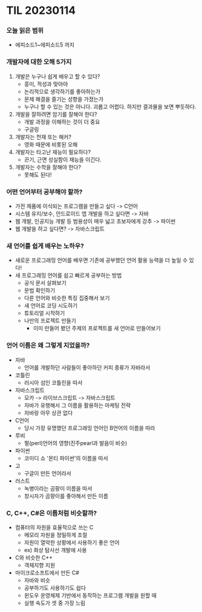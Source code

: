 # TIL 20230114

### 오늘 읽은 범위
- 에피소드1~에피소드5 까지  
### 개발자에 대한 오해 5가지  
1. 개발은 누구나 쉽게 배우고 할 수 있다?   
    - 흥미, 적성과 맞아야
    - 논리적으로 생각하기를 좋아하는가
    - 문제 해결을 즐기는 성향을 가졌는가
    - 누구나 할 수 있는 것은 아니다. 괴롭고 어렵다. 하지만 결과물을 보면 뿌듯하다.
2. 개발을 잘하려면 암기를 잘해야 한다?
   - 개발 과정을 이해하는 것이 더 중요
   - 구글링
3. 개발자는 천재 또는 해커?
   - 영화 때문에 비롯된 오해
4. 개발자는 타고난 재능이 필요하다?
   - 끈기, 근면 성실함이 재능을 이긴다.
5. 개발자는 수학을 잘해야 한다?
   - 못해도 된다!
  
### 어떤 언어부터 공부해야 할까?  
- 가전 제품에 이식되는 프로그램을 만들고 싶다 -> C언어
- 시스템 유지/보수, 안드로이드 앱 개발을 하고 싶다면 -> 자바
- 웹 개발, 인공지능 개발 등 범용성이 매우 넓고 초보자에게 강추 -> 파이썬
- 웹 개발을 하고 싶다면? -> 자바스크립트
  
### 새 언어를 쉽게 배우는 노하우?  
- 새로운 프로그래밍 언어를 배우면 기존에 공부했던 언어 활용 능력을 더 높일 수 있다!
- 새 프로그래밍 언어를 쉽고 빠르게 공부하는 방법
  - 공식 문서 살펴보기
  - 문법 확인하기
  - 다른 언어와 비슷한 특징 집중해서 보기
  - 새 언어로 코딩 시도하기
  - 튜토리얼 시작하기
  - 나만의 프로젝트 만들기
    - 이미 만들어 봤던 주제의 프로젝트를 새 언어로 만들어보기
  
### 언어 이름은 왜 그렇게 지었을까?   
- 자바
  - 언어를 개발하던 사람들이 좋아하던 커피 종류가 자바라서
- 코틀린
  - 러시아 섬인 코틀린을 따서
- 자바스크립트
  - 모카 -> 라이브스크립트 -> 자바스크립트
  - 자바가 유행해서 그 이름을 활용하는 마케팅 전략
  - 자바랑 아무 상관 없다
- C언어
  - 당시 가장 유명했던 프로그래밍 언어인 B언어의 이름을 따라
- 루비
  - 펄(perl)언어의 영향(진주pearl과 발음이 비슷)
- 파이썬
  - 코미디 쇼 '몬티 파이썬'의 이름을 따서
- 고
  - 구글이 만든 언어라서
- 러스트
  - 녹병이라는 곰팡이 이름을 따서
  - 창시자가 곰팡이를 좋아해서 만든 이름

### C, C++, C#은 이름처럼 비슷할까?   
- 컴퓨터의 자원을 효율적으로 쓰는 C
  - 메모리 자원을 정밀하게 조절
  - 자원이 열악한 상황에서 사용하기 좋은 언어
  - ex) 화상 탐사선 개발에 사용
- C와 비슷한 C++
  - 객체지향 지원
- 마이크로소프트에서 만든 C#
  - 자바와 비슷
  - 공부하기도 사용하기도 쉽다
  - 윈도우 운영체제 기반에서 동작하는 프로그램 개발을 원할 때
  - 실행 속도가 셋 중 가장 느림

